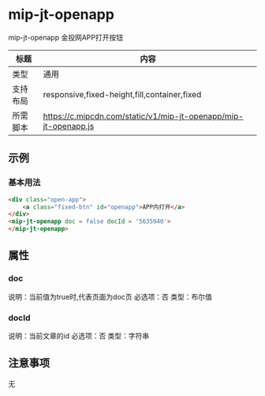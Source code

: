 # mip-jt-openapp

mip-jt-openapp 金投网APP打开按钮

标题|内容
----|----
类型|通用
支持布局|responsive,fixed-height,fill,container,fixed
所需脚本|https://c.mipcdn.com/static/v1/mip-jt-openapp/mip-jt-openapp.js

## 示例

### 基本用法
```html
<div class="open-app">
	<a class="fixed-btn" id="openapp">APP内打开</a>
</div>
<mip-jt-openapp doc = false docId = '5635940'>
</mip-jt-openapp>
```

## 属性

### doc

说明：当前值为true时,代表页面为doc页
必选项：否
类型：布尔值

### docId

说明：当前文章的id
必选项：否
类型：字符串

## 注意事项
无
